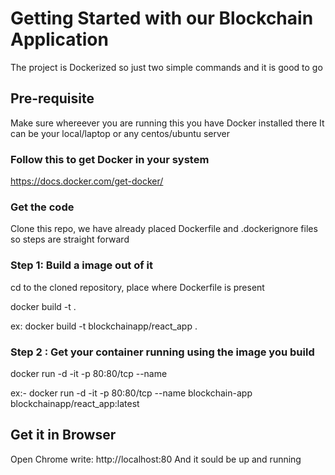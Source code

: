 # Getting Started with our Blockchain Application

The project is Dockerized so just two simple commands and it is good to go

## Pre-requisite

Make sure whereever you are running this you have Docker installed there
It can be your local/laptop or any centos/ubuntu server

### Follow this to get Docker in your system

https://docs.docker.com/get-docker/

### Get the code

Clone this repo, we have already placed Dockerfile and .dockerignore files so steps are straight forward

### Step 1: Build a image out of it

cd to the cloned repository, place where Dockerfile is present

docker build -t <image-name> .

ex: docker build -t blockchainapp/react_app .

### Step 2 : Get your container running using the image you build

docker run -d -it -p 80:80/tcp --name <name-container> <image-name>

ex:-
docker run -d -it -p 80:80/tcp --name blockchain-app blockchainapp/react_app:latest 




## Get it in Browser
Open Chrome
write: http://localhost:80
And it sould be up and running
